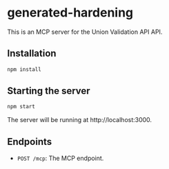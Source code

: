 # generated-hardening

This is an MCP server for the Union Validation API API.

## Installation

```bash
npm install
```

## Starting the server

```bash
npm start
```

The server will be running at http://localhost:3000.

## Endpoints

-   `POST /mcp`: The MCP endpoint.
